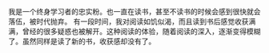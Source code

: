 我是一个终身学习者的忠实粉。也一直在读书，甚至不读书的时候会感到很快就会落伍，被时代抛弃。
有一段时间，我对阅读如饥似渴，而且读到书后感觉收获满满，曾经的很多疑惑也被解开。这种阅读的体验，随着阅读的深入，逐渐变得模糊了。虽然同样是读了新的书，收获感却没有了。
